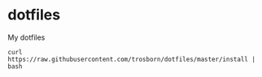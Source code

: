 # dotfiles
My dotfiles

```
curl https://raw.githubusercontent.com/trosborn/dotfiles/master/install | bash
```

